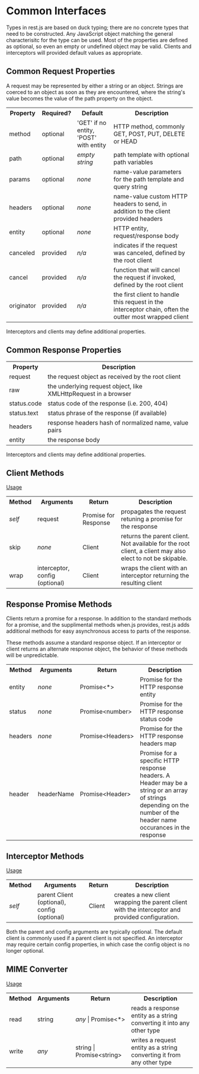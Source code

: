# Common Interfaces

Types in rest.js are based on duck typing; there are no concrete types that need to be constructed.  Any JavaScript object matching the general characterisitc for the type can be used.  Most of the properties are defined as optional, so even an empty or undefined object may be valid.  Clients and interceptors will provided default values as appropriate.


<a name="interface-request"></a>
## Common Request Properties

A request may be represented by either a string or an object.  Strings are coerced to an object as soon as they are encountered, where the string's value becomes the value of the path property on the object.

<table>
<tr>
  <th>Property</th>
  <th>Required?</th>
  <th>Default</th>
  <th>Description</th>
</tr>
<tr>
  <td>method</td>
  <td>optional</td>
  <td>'GET' if no entity, 'POST' with entity</td>
  <td>HTTP method, commonly GET, POST, PUT, DELETE or HEAD</td>
</tr>
<tr>
  <td>path</td>
  <td>optional</td>
  <td><em>empty string</em></td>
  <td>path template with optional path variables</td>
</tr>
<tr>
  <td>params</td>
  <td>optional</td>
  <td><em>none</em></td>
  <td>name-value parameters for the path template and query string</td>
</tr>
<tr>
  <td>headers</td>
  <td>optional</td>
  <td><em>none</em></td>
  <td>name-value custom HTTP headers to send, in addition to the client provided headers</td>
</tr>
<tr>
  <td>entity</td>
  <td>optional</td>
  <td><em>none</em></td>
  <td>HTTP entity, request/response body</td>
</tr>
<tr>
  <td>canceled</td>
  <td>provided</td>
  <td><em>n/a</em></td>
  <td>indicates if the request was canceled, defined by the root client</td>
</tr>
<tr>
  <td>cancel</td>
  <td>provided</td>
  <td><em>n/a</em></td>
  <td>function that will cancel the request if invoked, defined by the root client</td>
</tr>
<tr>
  <td>originator</td>
  <td>provided</td>
  <td><em>n/a</em></td>
  <td>the first client to handle this request in the interceptor chain, often the outter most wrapped client</td>
</tr>
</table>

Interceptors and clients may define additional properties.


<a name="interface-response"></a>
## Common Response Properties

<table>
<tr>
  <th>Property</th><th>Description</td>
</tr>
<tr>
  <td>request</td>
  <td>the request object as received by the root client</td>
</tr>
<tr>
  <td>raw</td>
  <td>the underlying request object, like XMLHttpRequest in a browser</td>
</tr>
<tr>
  <td>status.code</td>
  <td>status code of the response (i.e. 200, 404)</td>
</tr>
<tr>
  <td>status.text</td>
  <td>status phrase of the response (if available)</td>
</tr>
<tr>
  <td>headers</td>
  <td>response headers hash of normalized name, value pairs</td>
</tr>
<tr>
  <td>entity</td>
  <td>the response body</td>
</tr>
</table>

Interceptors and clients may define additional properties.


<a name="interface-client"></a>
## Client Methods

[Usage](clients.md)

<table>
<tr>
  <th>Method</th>
  <th>Arguments</th>
  <th>Return</th>
  <th>Description</th>
</tr>
<tr>
  <td><em>self</em></td>
  <td>request</td>
  <td>Promise for Response</td><td>propagates the request retuning a promise for the response</td>
</tr>
<tr>
  <td>skip</td>
  <td><em>none</em></td>
  <td>Client</td>
  <td>returns the parent client. Not available for the root client, a client may also elect to not be skipable.</td>
</tr>
<tr>
  <td>wrap</td>
  <td>interceptor, config (optional)</td>
  <td>Client</td>
  <td>wraps the client with an interceptor returning the resulting client</td>
</tr>
</table>


<a name="interave-responsepromise"></a>
## Response Promise Methods

Clients return a promise for a response. In addition to the standard methods for a promise, and the supplimental methods when.js provides, rest.js adds additional methods for easy asynchronous access to parts of the response.

These methods assume a standard response object. If an interceptor or client returns an alternate response object, the behavior of these methods will be unpredictable.

<table>
<tr>
  <th>Method</th>
  <th>Arguments</th>
  <th>Return</th>
  <th>Description</th>
</tr>
<tr>
  <td>entity</td>
  <td><em>none</em></td>
  <td>Promise&lt;*&gt;</td>
  <td>Promise for the HTTP response entity</td>
</tr>
<tr>
  <td>status</td>
  <td><em>none</em></td>
  <td>Promise&lt;number&gt;</td>
  <td>Promise for the HTTP response status code</td>
</tr>
<tr>
  <td>headers</td>
  <td><em>none</em></td>
  <td>Promise&lt;Headers&gt;</td>
  <td>Promise for the HTTP response headers map</td>
</tr>
<tr>
  <td>header</td>
  <td>headerName</td>
  <td>Promise&lt;Header&gt;</td>
  <td>Promise for a specific HTTP response headers. A Header may be a string or an array of strings depending on the number of the header name occurances in the response</td>
</tr>
</table>


<a name="interface-interceptor"></a>
## Interceptor Methods

[Usage](interceptors.md)

<table>
<tr>
  <th>Method</th>
  <th>Arguments</th>
  <th>Return</th>
  <th>Description</th>
</tr>
<tr>
  <td><em>self</em></td>
  <td>parent Client (optional), config (optional)</td>
  <td>Client</td>
  <td>creates a new client wrapping the parent client with the interceptor and provided configuration.</td>
</tr>
</table>

Both the parent and config arguments are typically optional. The default client is commonly used if a parent client is not specified. An interceptor may require certain config properties, in which case the config object is no longer optional.


<a name="interface-converter"></a>
## MIME Converter

[Usage](mime.md#mime-converters-custom)

<table>
<tr>
  <th>Method</th>
  <th>Arguments</th>
  <th>Return</th>
  <th>Description</th>
</tr>
<tr>
  <td>read</td>
  <td>string</td>
  <td><em>any</em> | Promise&lt;*&gt;</td>
  <td>reads a response entity as a string converting it into any other type</td>
</tr>
<tr>
  <td>write</td>
  <td><em>any</em></td>
  <td>string | Promise&lt;string&gt;</td>
  <td>writes a request entity as a string converting it from any other type</td>
</tr>
</table>
